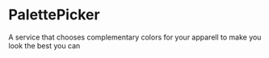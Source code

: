 # PalettePicker
A service that chooses complementary colors for your apparell to make you look the best you can 
